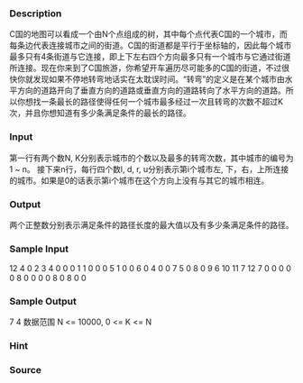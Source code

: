 
### Description
C国的地图可以看成一个由N个点组成的树，其中每个点代表C国的一个城市，而每条边代表连接城市之间的街道。C国的街道都是平行于坐标轴的，因此每个城市最多只有4条街道与它连接，即上下左右四个方向最多只有一个城市与它通过街道所连接。现在你来到了C国旅游，你希望开车遍历尽可能多的C国的街道，不过很快你就发现如果不停地转弯地话实在太耽误时间。“转弯”的定义是在某个城市由水平方向的道路开向了垂直方向的道路或垂直方向的道路转向了水平方向的道路。所以你想找一条最长的路径使得任何一个城市最多经过一次且转弯的次数不超过K次，并且你想知道有多少条满足条件的最长的路径。

### Input
第一行有两个数N, K分别表示城市的个数以及最多的转弯次数，其中城市的编号为1 ~ n。
接下来n行，每行四个数l, d, r, u分别表示第i个城市左, 下，右，上所连接的城市。如果是0的话表示第i个城市在这个方向上没有与其它的城市相连。

### Output
两个正整数分别表示满足条件的路径长度的最大值以及有多少条满足条件的路径。

### Sample Input
12 4
0 2 3 4
0 0 0 1
1 0 0 0
5 1 0 0
6 0 4 0
0 7 5 0
8 0 9 6
10 11 7 12
7 0 0 0
0 0 8 0
0 0 0 8
0 8 0 0


### Sample Output
7 4
数据范围
N <= 10000, 0 <= K <= N


### Hint

### Source
